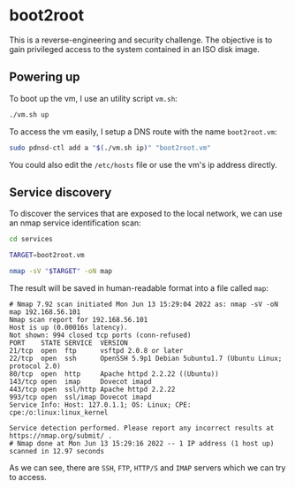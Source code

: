 # boot2root

This is a reverse-engineering and security challenge.
The objective is to gain privileged access to the system contained in an ISO disk image.

## Powering up

To boot up the vm, I use an utility script `vm.sh`:
```bash
./vm.sh up
```

To access the vm easily, I setup a DNS route with the name `boot2root.vm`:
```bash
sudo pdnsd-ctl add a "$(./vm.sh ip)" "boot2root.vm"
```

You could also edit the `/etc/hosts` file or use the vm's ip address directly.

## Service discovery
To discover the services that are exposed to the local network, we can use an nmap service identification scan:
```bash
cd services

TARGET=boot2root.vm

nmap -sV "$TARGET" -oN map
```

The result will be saved in human-readable format into a file called `map`:
```
# Nmap 7.92 scan initiated Mon Jun 13 15:29:04 2022 as: nmap -sV -oN map 192.168.56.101
Nmap scan report for 192.168.56.101
Host is up (0.00016s latency).
Not shown: 994 closed tcp ports (conn-refused)
PORT    STATE SERVICE  VERSION
21/tcp  open  ftp      vsftpd 2.0.8 or later
22/tcp  open  ssh      OpenSSH 5.9p1 Debian 5ubuntu1.7 (Ubuntu Linux; protocol 2.0)
80/tcp  open  http     Apache httpd 2.2.22 ((Ubuntu))
143/tcp open  imap     Dovecot imapd
443/tcp open  ssl/http Apache httpd 2.2.22
993/tcp open  ssl/imap Dovecot imapd
Service Info: Host: 127.0.1.1; OS: Linux; CPE: cpe:/o:linux:linux_kernel

Service detection performed. Please report any incorrect results at https://nmap.org/submit/ .
# Nmap done at Mon Jun 13 15:29:16 2022 -- 1 IP address (1 host up) scanned in 12.97 seconds
```

As we can see, there are `SSH`, `FTP`, `HTTP/S` and `IMAP` servers which we can try to access.
